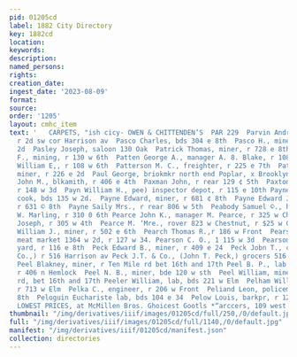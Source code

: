 ```yaml
---
pid: 01205cd
label: 1882 City Directory
key: 1882cd
location: 
keywords: 
description: 
named_persons: 
rights: 
creation_date: 
ingest_date: '2023-08-09'
format: 
source: 
order: '1205'
layout: cmhc_item
text: '   CARPETS, "ish cicy- OWEN & CHITTENDEN’S  PAR 229  Parvin Andrew, miner,
  r 2d sw cor Harrison av  Pasco Charles, bds 304 e 8th  Pasco H., miner, r 320 w
  2d  Pasley Joseph, saloon 130 Oak  Patrick Thomas, miner, r 728 e 8th  Patrick William
  F., mining, r 130 w 6th  Patten George A., manager A. 8. Blake, r 108 w 6th Patten
  William E,, r 108 w 6th  Patterson M. C., freighter, r 225 e 7th  Patton B. S.,
  miner, r 226 e 2d  Paul George, briokmkr north end Poplar, x Brooklyn Heights Paul
  John M., blkamith, r 406 e 4th  Paxman John, r rear 129 ¢ 5th  Paxton Mary Mrs.,
  r 148 w 3d  Payn William H., pee) inspector depot, r 115 e 10th Payne Andrew, col’d,
  cook, bds 135 w 2d.  Payne Edward, miner, r 681 ¢ 8th  Payne Edward Jr., miner,
  r 631 © 8th  Payne Saily Mrs., r rear 806 w 5th  Peabody Samuel ©., harnessmkr G.
  W. Marling, r 310 0 6th Pearce John K., manager M. Pearce, r 325 w Chestnut Pearce
  Joseph, r 305 w 4th  Pearce M. ‘Mre., rover 823 w Chestnut, r $25 w Chestnut Pearce
  William J., miner, r 502 e 6th  Pearch Thomas R.,r 186 w Front  Pearsall Solomon,
  meat market 1364 w 2d, r 127 w 34. Pearson C. O., 1 115 w 3d  Pearson John, wood
  yard, r 116 e 8th  Peck Edward B., miner, r 409 e 24  Peck Jobn T., ce T. Peck &
  Co.,) r 516 Harrison av Peck J.T. & Co., (John T. Peck,) grocers 516 Harrison av
  Peel Blakney, miner, r Ten Mile rd bet 16th and 17th Peel B. P., lab F, Bruckman,
  r 406 n Hemlock  Peel N. B., miner, bde 120 w sth  Peel William, miner, r Ten Mile
  rd, bet 16th and 17th Peeler William, lab, bds 221 w Elm  Pelham William H., expressman,
  r 713 w Elm  Pelka C., engineer, r 206 w Front  Peliand Leon, policeman, r 500 ©
  8th  Peloguin Euchariste lab, bds 104 e 34  Pelow Louis, barkpr, r 124 Oak.  7 And
  LOWEST PRICES, at McMillen Bros. Ghoicest Gootls *“arccers, 109 west Chestnut street.          '
thumbnail: "/img/derivatives/iiif/images/01205cd/full/250,/0/default.jpg"
full: "/img/derivatives/iiif/images/01205cd/full/1140,/0/default.jpg"
manifest: "/img/derivatives/iiif/01205cd/manifest.json"
collection: directories
---
```


